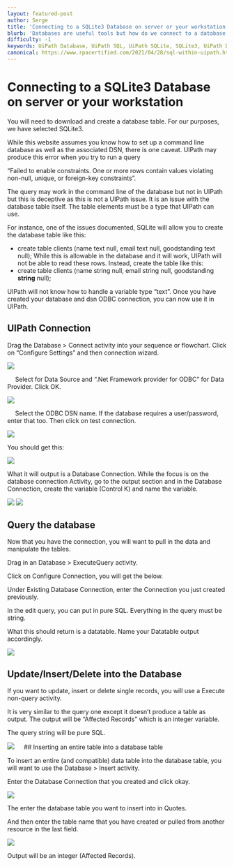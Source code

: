 ```yaml
---
layout: featured-post
author: Serge
title: 'Connecting to a SQLite3 Database on server or your workstation'
blurb: 'Databases are useful tools but how do we connect to a database within UiPath? We dive into this further'
difficulty: -1
keywords: UiPath Database, UiPath SQL, UiPath SQLite, SQLite3, UiPath Database connection, UiPath ODBC
canonical: https://www.rpacertified.com/2021/04/28/sql-within-uipath.html
---
```


# Connecting to a SQLite3 Database on server or your workstation

You will need to download and create a database table. For our purposes, we have selected SQLite3.

While this website assumes you know how to set up a command line database as well as the associated DSN, there is one caveat.
UIPath may produce this error when you try to run a query

“Failed to enable constraints. One or more rows contain values violating non-null, unique, or foreign-key constraints”.

The query may work in the command line of the database but not in UIPath but this is deceptive as this is not a UIPath issue. It is an issue with the database table itself. 
The table elements must be a type that UIPath can use.

For instance, one of the issues documented, SQLite will allow you to create the database table like this:
 - create table clients (name text null, email text null, goodstanding text null);
While this is allowable in the database and it will work, UIPath will not be able to read these rows. Instead, create the table like this:
 - create table clients (name string null, email string null, goodstanding <b>string</b> null);

UIPath will not know how to handle a variable type “text”.
Once you have created your database and dsn ODBC connection, you can now use it in UIPath.


## UIPath Connection

Drag the Database > Connect activity into your sequence or flowchart.
Click on “Configure Settings” and then connection wizard.

<img src="/assets/sql-fig1.jpg"/>
 
 
Select <Other> for Data Source and “.Net Framework provider for ODBC” for Data Provider.
Click OK.
 
<img src="/assets/sql-fig2.jpg"/>
 
 
Select the ODBC DSN name.
If the database requires a user/password, enter that too. Then click on test connection.

<img src="/assets/sql-fig3.jpg"/>
 
You should get this:

<img src="/assets/sql-fig4.jpg"/>
 
What it will output is a Database Connection. While the focus is on the database connection Activity, go to the output section and in the Database Connection, create the variable (Control K) and name the variable.

<img src="/assets/sql-fig5.jpg"/>

<img src="/assets/sql-fig6.jpg"/>
 


## Query the database

Now that you have the connection, you will want to pull in the data and manipulate the tables.

Drag in an Database > ExecuteQuery activity.

Click on Configure Connection, you will get the below.

Under Existing Database Connection, enter the Connection you just created previously.

In the edit query, you can put in pure SQL. Everything in the query must be string.

What this should return is a datatable. Name your Datatable output accordingly.

<img src="/assets/sql-fig7.jpg"/>


## Update/Insert/Delete into the Database

If you want to update, insert or delete single records, you will use a Execute non-query activity.

It is very similar to the query one except it doesn’t produce a table as output. The output will be “Affected Records” which is an integer variable.

The query string will be pure SQL.


<img src="/assets/sql-fig8jpg"/>
  
## Inserting an entire table into a database table

To insert an entire (and compatible) data table into the database table, you will want to use the Database > Insert activity.

Enter the Database Connection that you created and click okay.

<img src="/assets/sql-fig9.jpg"/>
 
The enter the database table you want to insert into in Quotes.

And then enter the table name that you have created or pulled from another resource in the last field.

<img src="/assets/sql-fig10.jpg"/>
 
Output will be an integer (Affected Records).
